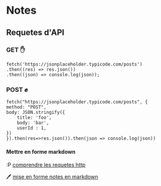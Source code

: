 # Notes

## Requetes d'API

### GET :hand:

    fetch('https://jsonplaceholder.typicode.com/posts')
    .then((res) => res.json())
    .then((json) => console.log(json)); 

### POST :fist:

    fetch("https://jsonplaceholder.typicode.com/posts", {
    method: "POST",
    body: JSON.stringify({
        title: 'foo',
        body: 'bar',
        userId : 1,
    })
    }).then(res=>res.json()).then(json => console.log(json))

#### Mettre en forme markdown

:P [comprendre les requetes http](https://www.youtube.com/watch?v=o5qsUz2vnzg&list=RDCMUC5HDIVwuqoIuKKw-WbQ4CvA&start_radio=1)

:pen: [mise en forme notes en markdown](https://www.markdownguide.org/basic-syntax/#code-blocks)